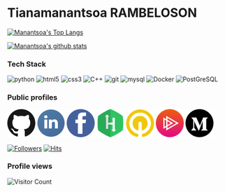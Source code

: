 
 Tianamanantsoa RAMBELOSON 
===========================


[![Manantsoa's Top Langs](https://github-readme-stats.vercel.app/api/top-langs/?username=rmanantsoa&show_icons=true&layout=compact&hide=css,html)](https://github.com/rmanantsoa) 

[![Manantsoa's github stats](https://github-readme-stats.vercel.app/api?username=rmanantsoa&show_icons=true&theme=dark)](https://github.com/rmanantsoa)

### Tech Stack

<p align="left">
<img src="https://cdn3.iconfinder.com/data/icons/logos-and-brands-adobe/512/267_Python-512.png" alt="python" width="40" height="40"/> 
<img src="https://upload.wikimedia.org/wikipedia/commons/thumb/6/61/HTML5_logo_and_wordmark.svg/512px-HTML5_logo_and_wordmark.svg.png" alt="html5" height="40"/> 
<img src="https://upload.wikimedia.org/wikipedia/commons/thumb/d/d5/CSS3_logo_and_wordmark.svg/1200px-CSS3_logo_and_wordmark.svg.png" alt="css3" height="40"/> 
<img src="https://i.pinimg.com/originals/99/f8/87/99f887833c475448723d3c9ac16c179b.png" alt="C++" width="40" height="40"/> 
<img src="https://www.vectorlogo.zone/logos/git-scm/git-scm-icon.svg" alt="git" width="40" height="40"/> 
<img src="https://i.pinimg.com/originals/50/f1/58/50f1582a95bdac10f1c3fa295c8b947b.png" alt="mysql" width="40" height="40"/>
<img src="https://cdn3.iconfinder.com/data/icons/logos-and-brands-adobe/512/97_Docker-512.png" alt="Docker" width="40" height="40"/>
<img src="https://upload.wikimedia.org/wikipedia/commons/2/29/Postgresql_elephant.svg" alt="PostGreSQL" width="40" height="40"/>
</p>


### Public profiles

[![github](img/github_logo.png)][1]
[![linkedin](img/linkedin_logo.png)][2]
[![facebook](img/facebook_logo.png)][3]
[![hackerrank](img/hackerrank_logo.png)][4]
[![qwicklabs](img/qwiklabs_logo.png)][5]
[![pluralsight](img/pluralsight_logo.png)][6]
[![medium](img/medium_logo.png)][7]


[1]: https://github.com/rmanantsoa
[2]: https://www.linkedin.com/in/tianamanantsoa-rambeloson/
[3]: https://www.facebook.com/manantsooa
[4]: https://www.hackerrank.com/manantsoa
[5]: https://www.qwiklabs.com/public_profiles/ac2081bd-b9ac-4f34-9404-35df389281c0
[6]: https://app.pluralsight.com/profile/tiana-rambeloson
[7]: https://rtianamanantsoa.medium.com/

<a href="https://github.com/rmanantsoa/followers"><img title="Followers" src="https://img.shields.io/github/followers/rmanantsoa?color=blue&style=flat-square"></a>
[![Hits](https://hits.seeyoufarm.com/api/count/incr/badge.svg?url=https%3A%2F%2Fgithub.com%2Fgjbae1212%2Fhit-counter)](https://hits.seeyoufarm.com)     


### Profile views
![Visitor Count](https://profile-counter.glitch.me/{rmanantsoa}/count.svg)
